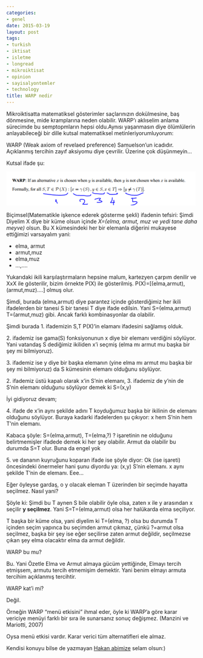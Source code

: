 ```yaml
---
categories:
- genel
date: 2015-03-19
layout: post
tags:
- turkish
- iktisat
- isletme
- longread
- mikroiktisat
- opinion
- sayisalyontemler
- technology
title: WARP nedir
---
```


Mikroiktisatta matematiksel gösterimler saçlarınızın dokülmesine, baş dönmesine, mide kramplarına neden olabilir. WARP’ı aklıselim anlama sürecimde bu semptopmların hepsi oldu.Aynısı yaşanmasın diye ölümlülerin anlayabileceği bir dille kutsal matematiksel metinleriyorumluyorum:

WARP (Weak axiom of revelaed preference) Samuelson’un icadıdır. Açıklanmış tercihin zayıf aksiyomu diye çevrilir. Üzerine çok düşünmeyin…

Kutsal ifade şu:

![image](/images/tumblr_inline_nlgnssCu4E1r4exmc_500.png)

  

Biçimsel(Matematikle işkence ederek gösterme şekli) ifadenin tefsiri: Şimdi Diyelim X diye bir küme olsun içinde _X=(elma, armut, muz ve yedi tane daha meyve)_ olsun. Bu X kümesindeki her bir elemanla diğerini mukayese ettiğimizi varsayalım yani:

- elma, armut
- armut,muz
- elma,muz
- …,….

Yukarıdaki ikili karşılaştırmaların hepsine malum, kartezyen çarpım denilir ve XxX ile gösterilir, bizim örnekte P(X) ile gösterilmiş. P(X)=\[(elma,armut),(armut,muz)….\] olmuş olur.

Şimdi, burada (elma,armut) diye parantez içinde gösterdiğimiz her ikili ifadelerden bir tanesi S bir tanesi T diye ifade edilsin. Yani S=(elma,armut) T=(armut,muz) gibi. Ancak farklı kombinasyonlar da olabilir.

Şimdi burada 1. ifademizin S,T P(X)’in elamanı ifadesini sağlamış olduk.

2\. ifademiz ise gama(S) fonksiyonunun x diye bir elemanı verdiğini söylüyor. Yani vatandaş S dediğimiz ikiliden x’i seçmiş (elma mı armut mu başka bir şey mi bilmiyoruz).

3\. ifademiz ise y diye bir başka elemanın (yine elma mı armut mu başka bir şey mi bilmiyoruz) da S kümesinin elemanı olduğunu söylüyor.

2\. ifademiz üstü kapalı olarak x’in S’nin elemanı, 3. ifademiz de y’nin de S’nin elemanı olduğunu söylüyor demek ki S=(x,y)

İyi gidiyoruz devam;

4\. ifade de x’in aynı şekilde adını T koyduğumuz başka bir ikilinin de elemanı olduğunu söylüyor. Buraya kadarki ifadelerden şu çıkıyor: x hem S’nin hem T’nin elemanı.

Kabaca şöyle: S=(elma,armut), T=(elma,?) ? işaretinin ne olduğunu belirtmemişler ifadede demek ki her şey olabilir. Armut da olabilir bu durumda S=T olur. Buna da engel yok

5\. ve dananın kuyruğunu koparan ifade ise şöyle diyor: Ok (ise işareti) öncesindeki önermeler hani şunu diyordu ya: (x,y) S’nin elemanı. x aynı şekilde T’nin de elemanı. Eee…

Eğer öyleyse gardaş, o y olacak eleman T üzerinden bir seçimde hayatta seçilmez. Nasıl yani?

Şöyle ki: Şimdi bu T aynen S bile olabilir öyle olsa, zaten x ile y arasından x seçilir **y seçilmez**. Yani S=T=(elma,armut) olsa her halükarda elma seçiliyor.

T başka bir küme olsa, yani diyelim ki T=(elma, ?) olsa bu durumda T içinden seçim yapınca bu seçimden armut çıkmaz, çünkü ?=armut olsa seçilmez, başka bir şey ise eğer seçilirse zaten armut değildir, seçilmezse çıkan şey elma olacaktır elma da armut değildir.

WARP bu mu?

Bu. Yani Özetle Elma ve Armut almaya gücüm yettiğinde, Elmayı tercih etmişsem, armutu tercih etmemişim demektir. Yani benim elmayı armuta tercihim açıklanmış tercihtir.

WARP kat’i mi?

Değil. 

Örneğin WARP “menü etkisini” ihmal eder, öyle ki WARP’a göre karar vericiye menüyi farklı bir sıra ile sunarsanız sonuç değişmez. (Manzini ve Mariotti, 2007)

Oysa menü etkisi vardır. Karar verici tüm alternatifleri ele almaz.

Kendisi konuyu bilse de yazmayan [Hakan abimize](http://hakanemekci.tumblr.com/) selam olsun:)
